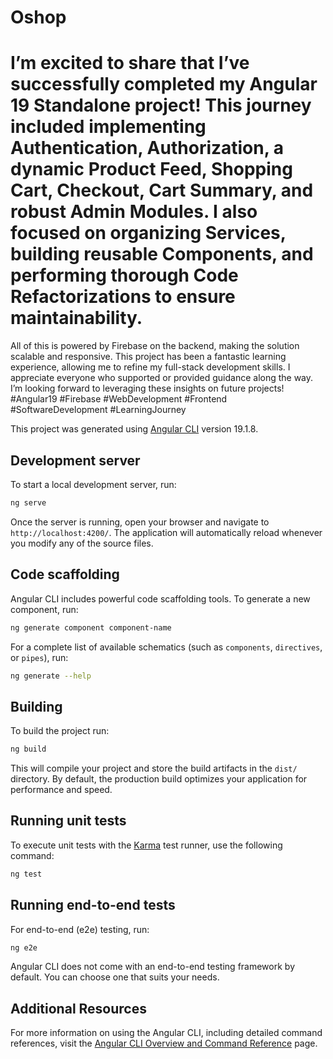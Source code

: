 # Oshop
# I’m excited to share that I’ve successfully completed my Angular 19 Standalone project! This journey included implementing Authentication, Authorization, a dynamic Product Feed, Shopping Cart, Checkout, Cart Summary, and robust Admin Modules. I also focused on organizing Services, building reusable Components, and performing thorough Code Refactorizations to ensure maintainability.
All of this is powered by Firebase on the backend, making the solution scalable and responsive.
This project has been a fantastic learning experience, allowing me to refine my full-stack development skills. I appreciate everyone who supported or provided guidance along the way. I’m looking forward to leveraging these insights on future projects!
#Angular19 #Firebase #WebDevelopment #Frontend #SoftwareDevelopment #LearningJourney

This project was generated using [Angular CLI](https://github.com/angular/angular-cli) version 19.1.8.

## Development server

To start a local development server, run:

```bash
ng serve
```

Once the server is running, open your browser and navigate to `http://localhost:4200/`. The application will automatically reload whenever you modify any of the source files.

## Code scaffolding

Angular CLI includes powerful code scaffolding tools. To generate a new component, run:

```bash
ng generate component component-name
```

For a complete list of available schematics (such as `components`, `directives`, or `pipes`), run:

```bash
ng generate --help
```

## Building

To build the project run:

```bash
ng build
```

This will compile your project and store the build artifacts in the `dist/` directory. By default, the production build optimizes your application for performance and speed.

## Running unit tests

To execute unit tests with the [Karma](https://karma-runner.github.io) test runner, use the following command:

```bash
ng test
```

## Running end-to-end tests

For end-to-end (e2e) testing, run:

```bash
ng e2e
```

Angular CLI does not come with an end-to-end testing framework by default. You can choose one that suits your needs.

## Additional Resources

For more information on using the Angular CLI, including detailed command references, visit the [Angular CLI Overview and Command Reference](https://angular.dev/tools/cli) page.
